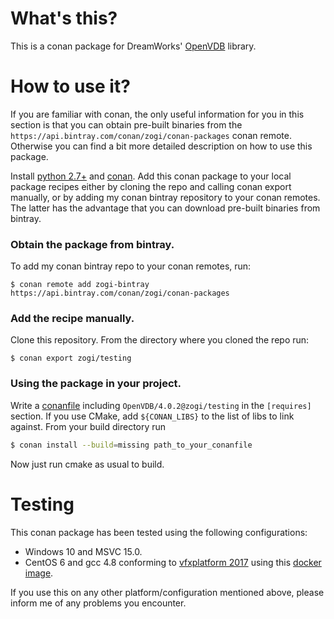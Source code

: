 # What's this?

This is a conan package for DreamWorks' [OpenVDB](http://www.openvdb.org/)
library.

# How to use it?

If you are familiar with conan, the only useful information for you in this
section is that you can obtain pre-built binaries from the
`https://api.bintray.com/conan/zogi/conan-packages`
conan remote.
Otherwise you can find a bit more detailed description on how to use this
package.

Install [python 2.7+](https://www.python.org/download/releases/2.7/) and
[conan](http://conanio.readthedocs.io/en/latest/installation.html).
Add this conan package to your local package recipes either by cloning the repo
and calling conan export manually, or by adding my conan bintray repository to
your conan remotes. The latter has the advantage that you can download pre-built
binaries from bintray.

### Obtain the package from bintray.

To add my conan bintray repo to your conan remotes, run:

```
$ conan remote add zogi-bintray https://api.bintray.com/conan/zogi/conan-packages
```

### Add the recipe manually.

Clone this repository. From the directory where you cloned the repo run:

```
$ conan export zogi/testing
```

### Using the package in your project.

Write a
[conanfile](http://conanio.readthedocs.io/en/latest/reference/conanfile_txt.html)
including `OpenVDB/4.0.2@zogi/testing` in the `[requires]` section.
If you use CMake, add `${CONAN_LIBS}` to the list of libs to link against.
From your build directory run

```bash
$ conan install --build=missing path_to_your_conanfile
```

Now just run cmake as usual to build.

# Testing

This conan package has been tested using the following configurations:
- Windows 10 and MSVC 15.0.
- CentOS 6 and gcc 4.8 conforming to
[vfxplatform 2017](http://www.vfxplatform.com/)
using this [docker image](https://github.com/zogi/docker-mayadev).

If you use this on any other platform/configuration mentioned above, please
inform me of any problems you encounter.
